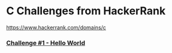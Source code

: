 # C Challenges from HackerRank

https://www.hackerrank.com/domains/c

### [Challenge #1 - Hello World](https://github.com/jeremydumais/C-Challenges-HackerRank/blob/main/doc/helloWorld.md)